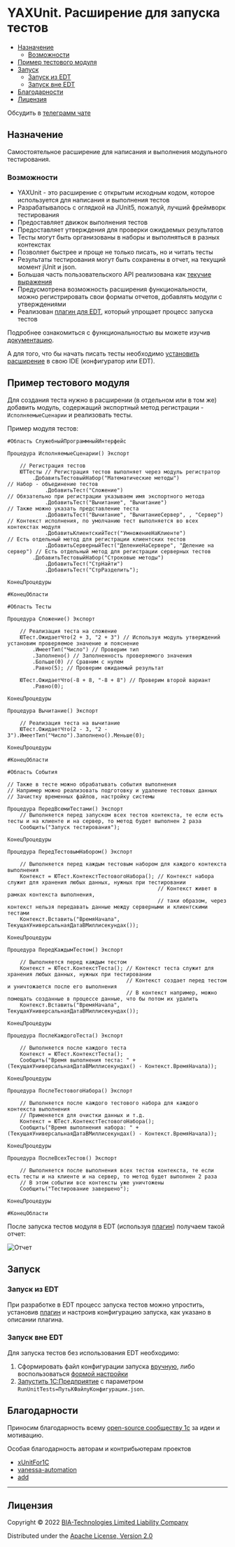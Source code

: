# YAXUnit. Расширение для запуска тестов

- [Назначение](#назначение)
  - [Возможности](#возможности)
- [Пример тестового модуля](#пример-тестового-модуля)
- [Запуск](#запуск)
  - [Запуск из EDT](#запуск-из-edt)
  - [Запуск вне EDT](#запуск-вне-edt)
- [Благодарности](#благодарности)
- [Лицензия](#лицензия)

Обсудить в [телеграмм чате](https://t.me/BIAOpenTools/12)

## Назначение

Самостоятельное расширение для написания и выполнения модульного тестирования.

### Возможности

- YAXUnit - это расширение с открытым исходным кодом, которое используется для написания и выполнения тестов
- Разрабатывалось с оглядкой на JUnit5, пожалуй, лучший фреймворк тестирования
- Предоставляет движок выполнения тестов
- Предоставляет утверждения для проверки ожидаемых результатов
- Тесты могут быть организованы в наборы и выполняться в разных контекстах
- Позволяет быстрее и проще не только писать, но и читать тесты
- Результаты тестирования могут быть сохранены в отчет, на текущий момент jUnit и json.
- Большая часть пользовательского API реализована как [текучие выражения](https://ru.wikipedia.org/wiki/Fluent_interface)
- Предусмотрена возможность расширения функциональности, можно регистрировать свои форматы отчетов, добавлять модули с утверждениями
- Реализован [плагин для EDT](https://github.com/bia-technologies/edt-test-runner), который упрощает процесс запуска тестов

Подробнее ознакомиться с функциональностью вы можете изучив [документацию](docs/api-topic.md).

А для того, что бы начать писать тесты необходимо [установить расширение](docs/install.md) в свою IDE (конфигуратор или EDT).

## Пример тестового модуля

Для создания теста нужно в расширении (в отдельном или в том же) добавить модуль, содержащий экспортный метод регистрации - `ИсполняемыеСценарии` и реализовать тесты.

Пример модуля тестов:

```bsl
#Область СлужебныйПрограммныйИнтерфейс

Процедура ИсполняемыеСценарии() Экспорт
    
    // Регистрация тестов
    ЮТТесты // Регистрация тестов выполняет через модуль регистратор
        .ДобавитьТестовыйНабор("Математические методы")               // Набор - объединение тестов
            .ДобавитьТест("Сложение")                                 // Обязательно при регистрации указываем имя экспортного метода
            .ДобавитьТест("Вычитание", "Вычитание")                   // Также можно указать представление теста
            .ДобавитьТест("Вычитание", "ВычитаниеСервер", , "Сервер") // Контекст исполнения, по умолчанию тест выполняется во всех контекстах модуля
            .ДобавитьКлиентскийТест("УмножениеНаКлиенте")                   // Есть отдельный метод для регистрации клиентских тестов
            .ДобавитьСерверныйТест("ДелениеНаСервере", "Деление на сервер") // Есть отдельный метод для регистрации серверных тестов
        .ДобавитьТестовыйНабор("Строковые методы")
            .ДобавитьТест("СтрНайти")
            .ДобавитьТест("СтрРазделить");

КонецПроцедуры

#КонецОбласти

#Область Тесты

Процедура Сложение() Экспорт

    // Реализация теста на сложение
    ЮТест.ОжидаетЧто(2 + 3, "2 + 3") // Используя модуль утверждений установим проверяемое значение и пояснение
        .ИмеетТип("Число") // Проверим тип
        .Заполнено() // Заполненность проверяемого значения
        .Больше(0) // Сравним с нулем
        .Равно(5); // Проверим ожидаемый результат

    ЮТест.ОжидаетЧто(-8 + 8, "-8 + 8") // Проверим второй вариант
        .Равно(0);

КонецПроцедуры

Процедура Вычитание() Экспорт

    // Реализация теста на вычитание
    ЮТест.ОжидаетЧто(2 - 3, "2 - 3").ИмеетТип("Число").Заполнено().Меньше(0);

КонецПроцедуры

#КонецОбласти

#Область События

// Также в тесте можно обрабатывать события выполнения
// Например можно реализовать подготовку и удаление тестовых данных
// Зачистку временных файлов, настройку системы

Процедура ПередВсемиТестами() Экспорт
    // Выполняется перед запуском всех тестов контекста, те если есть тесты и на клиенте и на сервер, то метод будет выполнен 2 раза
    Сообщить("Запуск тестирования");

КонецПроцедуры

Процедура ПередТестовымНабором() Экспорт

    // Выполняется перед каждым тестовым набором для каждого контекста выполнения
    Контекст = ЮТест.КонтекстТестовогоНабора(); // Контекст набора служит для хранения любых данных, нужных при тестировании
                                                // Контекст живет в рамках контекста выполнения, 
                                                // таки образом, через контекст нельзя передавать данные между серверными и клиентскими тестами
    Контекст.Вставить("ВремяНачала", ТекущаяУниверсальнаяДатаВМиллисекундах());

КонецПроцедуры

Процедура ПередКаждымТестом() Экспорт

    // Выполняется перед каждым тестом
    Контекст = ЮТест.КонтекстТеста(); // Контекст теста служит для хранения любых данных, нужных при тестировании
                                      // Контекст создает перед тестом и уничтожается после его выполнения
                                      // В контекст например, можно помещать созданные в процессе данные, что бы потом их удалить
    Контекст.Вставить("ВремяНачала", ТекущаяУниверсальнаяДатаВМиллисекундах());

КонецПроцедуры

Процедура ПослеКаждогоТеста() Экспорт

    // Выполняется после каждого теста
    Контекст = ЮТест.КонтекстТеста();
    Сообщить("Время выполнения теста: " + (ТекущаяУниверсальнаяДатаВМиллисекундах() - Контекст.ВремяНачала));

КонецПроцедуры

Процедура ПослеТестовогоНабора() Экспорт

    // Выполняется после каждого тестового набора для каждого контекста выполнения
    // Применяется для очистки данных и т.д.
    Контекст = ЮТест.КонтекстТестовогоНабора();
    Сообщить("Время выполнения набора: " + (ТекущаяУниверсальнаяДатаВМиллисекундах() - Контекст.ВремяНачала));

КонецПроцедуры

Процедура ПослеВсехТестов() Экспорт

    // Выполняется после выполнения всех тестов контекста, те если есть тесты и на клиенте и на сервер, то метод будет выполнен 2 раза
    // В этом событии все контексты уже уничтожены
    Сообщить("Тестирование завершено");

КонецПроцедуры

#КонецОбласти

```

После запуска тестов модуля в EDT (используя [плагин](https://github.com/bia-technologies/edt-test-runner)) получаем такой отчет:

![Отчет](docs/images/report.PNG)

## Запуск

### Запуск из EDT

При разработке в EDT процесс запуска тестов можно упростить, установив [плагин](https://github.com/bia-technologies/edt-test-runner)
и настроив конфигурацию запуска, как указано в описании плагина.

### Запуск вне EDT

Для запуска тестов без использования EDT необходимо:

1. Сформировать файл конфигурации запуска [вручную](docs/run.md), либо воспользоваться [формой настройки](docs/yaxunit-ui.md)
2. [Запустить 1С:Предприятие](docs/run.md) с параметром `RunUnitTests=ПутьКФайлуКонфигурации.json`.

## Благодарности

Приносим благодарность всему [open-source сообществу 1с](https://github.com/topics/1c-enterprise) за идеи и мотивацию.

Особая благодарность авторам и контрибьютерам проектов

- [xUnitFor1C](https://github.com/xDrivenDevelopment/xUnitFor1C/graphs/contributors)
- [vanessa-automation](https://github.com/Pr-Mex/vanessa-automation/graphs/contributors)
- [add](https://github.com/vanessa-opensource/add/graphs/contributors)

---

## Лицензия

Copyright © 2022 [BIA-Technologies Limited Liability Company](http://bia-tech.ru/)

Distributed under the [Apache License, Version 2.0](http://www.apache.org/licenses/LICENSE-2.0.html)
